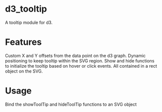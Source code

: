 # d3_tooltip

 A tooltip module for d3.

# Features

Custom X and Y offsets from the data point on the d3 graph.
Dynamic positioning to keep tooltip within the SVG region.
Show and hide functions to initialize the tooltip based on hover or click events.
All contained in a rect object on the SVG.

# Usage
Bind the showToolTip and hideToolTip functions to an SVG object
